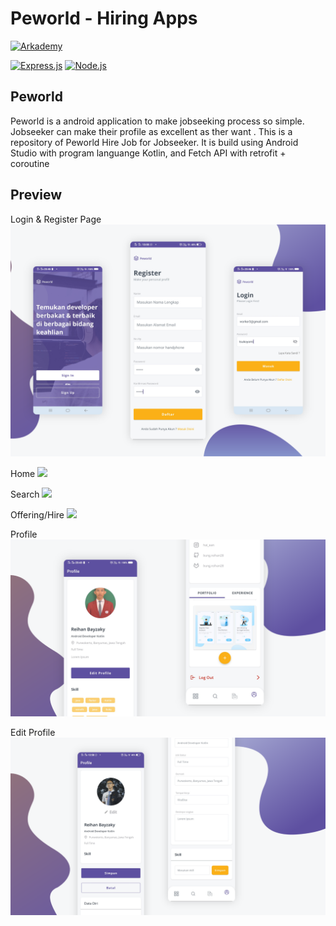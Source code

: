 # Peworld - Hiring Apps 

[![Arkademy](https://www.metranet.co.id/wp-content/uploads/2019/08/arkademy.png)](https://https://www.arkademy.com/)

[![Express.js](https://camo.githubusercontent.com/7cbc9dc51685ae8974c974e1a1f0f137ddc77caa/68747470733a2f2f696d672e736869656c64732e696f2f62616467652f457870726573732e6a732d342e782d6f72616e67652e7376673f7374796c653d726f756e6465642d737175617265)](https://expressjs.com/en/starter/installing.html) [![Node.js](https://camo.githubusercontent.com/e7f50cd316f69b3eb3d6b8796af1e894f1066493/68747470733a2f2f696d672e736869656c64732e696f2f62616467652f4e6f64652e6a732d762e31322e31332d677265656e2e7376673f7374796c653d726f756e6465642d737175617265)](https://nodejs.org/)


## Peworld
Peworld is a android application to make jobseeking process so simple. Jobseeker can make their profile as excellent as ther want .
This is a repository of Peworld Hire Job for Jobseeker. It is build using Android Studio with program languange Kotlin, and Fetch API with retrofit + coroutine

## Preview
Login & Register Page
<img src="Screenshot/Logres.png">

Home 
<img src="Screenshot/Home.png">

Search
<img src="Screenshot/search.png">

Offering/Hire
<img src="Screenshot/offering_hire.png">

Profile
<img src="Screenshot/Profile.png">

Edit Profile
<img src="Screenshot/EditProfile.png">
